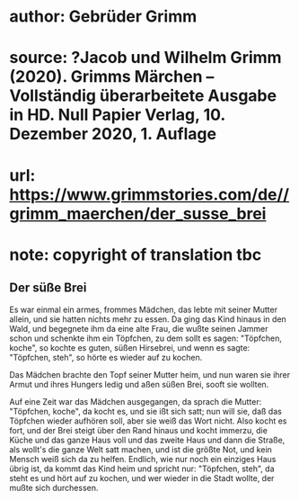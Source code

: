 # author: Gebrüder Grimm
# source: ?Jacob und Wilhelm Grimm (2020). Grimms Märchen – Vollständig überarbeitete Ausgabe in HD. Null Papier Verlag, 10. Dezember 2020, 1. Auflage
# url: https://www.grimmstories.com/de//grimm_maerchen/der_susse_brei
# note: copyright of translation tbc

## Der süße Brei 

Es war einmal ein armes, frommes Mädchen, das lebte mit seiner Mutter
allein, und sie hatten nichts mehr zu essen. Da ging das Kind hinaus in
den Wald, und begegnete ihm da eine alte Frau, die wußte seinen Jammer
schon und schenkte ihm ein Töpfchen, zu dem sollt es sagen: "Töpfchen,
koche", so kochte es guten, süßen Hirsebrei, und wenn es sagte:
"Töpfchen, steh", so hörte es wieder auf zu kochen.

Das Mädchen brachte den Topf seiner Mutter heim, und nun waren sie ihrer
Armut und ihres Hungers ledig und aßen süßen Brei, sooft sie wollten.

Auf eine Zeit war das Mädchen ausgegangen, da sprach die Mutter:
"Töpfchen, koche", da kocht es, und sie ißt sich satt; nun will sie,
daß das Töpfchen wieder aufhören soll, aber sie weiß das Wort nicht.
Also kocht es fort, und der Brei steigt über den Rand hinaus und kocht
immerzu, die Küche und das ganze Haus voll und das zweite Haus und dann
die Straße, als wollt's die ganze Welt satt machen, und ist die größte
Not, und kein Mensch weiß sich da zu helfen. Endlich, wie nur noch ein
einziges Haus übrig ist, da kommt das Kind heim und spricht nur:
"Töpfchen, steh", da steht es und hört auf zu kochen, und wer wieder
in die Stadt wollte, der mußte sich durchessen.
